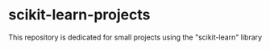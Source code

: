 # scikit-learn-projects
This repository is dedicated for small projects using the "scikit-learn" library
